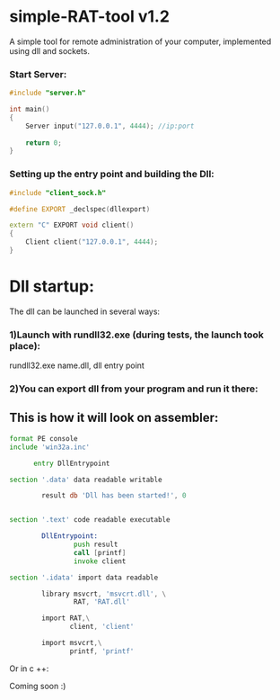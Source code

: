 # simple-RAT-tool v1.2
A simple tool for remote administration of your computer, implemented using dll and sockets.

### Start Server:
```cpp
#include "server.h"

int main()
{
	Server input("127.0.0.1", 4444); //ip:port
  
  	return 0;
}
```
### Setting up the entry point and building the Dll:
```cpp
#include "client_sock.h"

#define EXPORT _declspec(dllexport)

extern "C" EXPORT void client()
{
	Client client("127.0.0.1", 4444);
}
```
# Dll startup:
The dll can be launched in several ways:
### 1)Launch with rundll32.exe (during tests, the launch took place):
rundll32.exe name.dll, dll entry point

### 2)You can export dll from your program and run it there:
## This is how it will look on assembler:
```asm
format PE console
include 'win32a.inc'

      entry DllEntrypoint

section '.data' data readable writable

        result db 'Dll has been started!', 0


section '.text' code readable executable

        DllEntrypoint:
                push result
                call [printf]
                invoke client

section '.idata' import data readable

        library msvcrt, 'msvcrt.dll', \
                RAT, 'RAT.dll'

        import RAT,\
               client, 'client'

        import msvcrt,\
               printf, 'printf'
```
Or in c ++:

Coming soon :)
